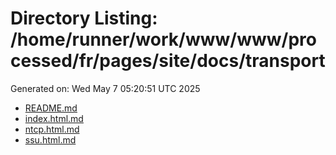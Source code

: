 # Directory Listing: /home/runner/work/www/www/processed/fr/pages/site/docs/transport
Generated on: Wed May  7 05:20:51 UTC 2025

- [README.md](README.md)
- [index.html.md](index.html.md)
- [ntcp.html.md](ntcp.html.md)
- [ssu.html.md](ssu.html.md)
